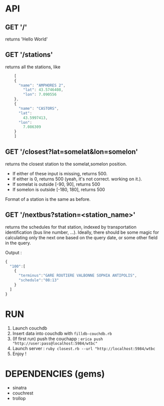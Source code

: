 # API

## GET '/'

returns 'Hello World'

## GET '/stations'

returns all the stations, like

```javascript
    [
    {
      "name": "AMPHORES 2",
        "lat": 43.5746408,
        "lon": 7.090556
    },
    {
      "name": "CASTORS",
      "lat":
        43.5997413,
      "lon":
        7.086309
    }
    ]
```

## GET '/closest?lat=somelat&lon=somelon'

returns the closest station to the somelat,somelon position. 

* If either of these input is missing, returns 500. 
* If either is 0, returns 500 (yeah, it's not correct. working on it.). 
* If somelat is outside [-90, 90], returns 500
* If somelon is outside [-180, 180], returns 500

Format of a station is the same as before.

## GET '/nextbus?station=<station_name>'

returns the schedules for that station, indexed by transportation
identification (bus line number, ...).
Ideally, there should be some magic for calculating only the next one
based on the query date, or some other field in the query.

Output :

```javascript
{
  "100":[
    {
      "terminus":"GARE ROUTIERE VALBONNE SOPHIA ANTIPOLIS",
      "schedule":"08:13"
    }
  ]
}
```

# RUN

1. Launch couchdb
2. Insert data into couchdb with `filldb-couchdb.rb`
3. (If first run) push the couchapp : `erica push "http://user:pass@localhost:5984/wtbc"`
3. Launch server : `ruby closest.rb --url "http://localhost:5984/wtbc`
4. Enjoy !

# DEPENDENCIES (gems)

* sinatra
* couchrest
* trollop
